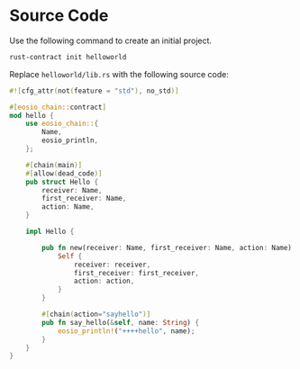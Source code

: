 # Source Code

Use the following command to create an initial project.

```bash
rust-contract init helloworld
```

Replace `helloworld/lib.rs` with the following source code:

```rust
#![cfg_attr(not(feature = "std"), no_std)]

#[eosio_chain::contract]
mod hello {
    use eosio_chain::{
        Name,
        eosio_println,
    };

    #[chain(main)]
    #[allow(dead_code)]
    pub struct Hello {
        receiver: Name,
        first_receiver: Name,
        action: Name,
    }

    impl Hello {

        pub fn new(receiver: Name, first_receiver: Name, action: Name) -> Self {
            Self {
                receiver: receiver,
                first_receiver: first_receiver,
                action: action,
            }
        }

        #[chain(action="sayhello")]
        pub fn say_hello(&self, name: String) {
            eosio_println!("++++hello", name);
        }
    }
}
```
